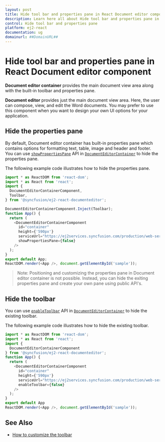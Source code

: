 ```yaml
---
layout: post
title: Hide tool bar and properties pane in React Document editor component | Syncfusion
description: Learn here all about Hide tool bar and properties pane in Syncfusion React Document editor component of Syncfusion Essential JS 2 and more.
control: Hide tool bar and properties pane 
platform: ej2-react
documentation: ug
domainurl: ##DomainURL##
---
```


# Hide tool bar and properties pane in React Document editor component

**Document editor container** provides the main document view area along with the built-in toolbar and properties pane.

**Document editor** provides just the main document view area. Here, the user can compose, view, and edit the Word documents. You may prefer to use this component when you want to design your own UI options for your application.

## Hide the properties pane

By default, Document editor container has built-in properties pane which contains options for formatting text, table, image and header and footer. You can use [`showPropertiesPane`](https://ej2.syncfusion.com/react/documentation/api/document-editor-container/documentEditorContainerModel/#showpropertiespane) API in [`DocumentEditorContainer`](https://ej2.syncfusion.com/react/documentation/api/document-editor-container/documentEditorContainerModel/) to hide the properties pane.

The following example code illustrates how to hide the properties pane.

```ts
import * as ReactDOM from 'react-dom';
import * as React from 'react';
import {
  DocumentEditorContainerComponent,
  Toolbar,
} from '@syncfusion/ej2-react-documenteditor';

DocumentEditorContainerComponent.Inject(Toolbar);
function App() {
  return (
    <DocumentEditorContainerComponent
      id="container"
      height={'590px'}
      serviceUrl="https://ej2services.syncfusion.com/production/web-services/api/documenteditor/"
      showPropertiesPane={false}
    />
  );
}
export default App;
ReactDOM.render(<App />, document.getElementById('sample'));

```

>Note: Positioning and customizing the properties pane in Document editor container is not possible. Instead, you can hide the exiting properties pane and create your own pane using public API's.

## Hide the toolbar

You can use [`enableToolbar`](https://ej2.syncfusion.com/react/documentation/api/document-editor-container/documentEditorContainerModel/#enabletoolbar) API in [`DocumentEditorContainer`](https://ej2.syncfusion.com/react/documentation/api/document-editor-container/documentEditorContainerModel/) to hide the existing toolbar.

The following example code illustrates how to hide the existing toolbar.

```ts
import * as ReactDOM from 'react-dom';
import * as React from 'react';
import {
  DocumentEditorContainerComponent
} from '@syncfusion/ej2-react-documenteditor';
function App() {
  return (
    <DocumentEditorContainerComponent
      id="container"
      height={'590px'}
      serviceUrl="https://ej2services.syncfusion.com/production/web-services/api/documenteditor/"
      enableToolbar={false}
    />
  );
}
export default App
ReactDOM.render(<App />, document.getElementById('sample'));

```

## See Also

* [How to customize the toolbar](../../document-editor/how-to/customize-tool-bar)